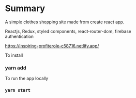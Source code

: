 # Summary

A simple clothes shopping site made from create react app.

Reactjs, Redux, styled components, react-router-dom, firebase authentication 

https://inspiring-profiterole-c58716.netlify.app/


To install

### yarn add


To run the app locally

### `yarn start`

